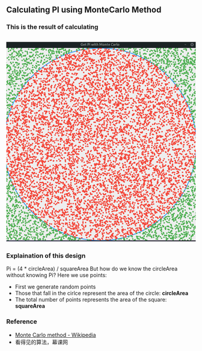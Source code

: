 ## Calculating PI using MonteCarlo Method
### This is the result of calculating
![Pi](/img/pi.png "Calculating PI")
---
### Explaination of this design
Pi = (4 * circleArea) / squareArea
But how do we know the circleArea without knowing Pi?
Here we use points:
- First we generate random points
- Those that fall in the cirlce represent the area of the circle: **circleArea**
- The total number of points represents the area of the square: **squareArea**
### Reference 
- [Monte Carlo method - Wikipedia](https://en.wikipedia.org/wiki/Monte_Carlo_method)
- 看得见的算法，幕课网
